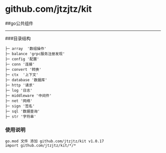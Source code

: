 # 	github.com/jtzjtz/kit 

##go公共组件

****
###目录结构
```bigquery
├─ array  '数组操作'
├─ balance 'grpc服务注册发现'
├─ config '配置'
├─ conn '连接'
├─ convert '转换'
├─ ctx  '上下文'
├─ database '数据库'
├─ http '请求'
├─ log '日志'
├─ middleware '中间件'
├─ net '网络'
├─ sign '签名'
├─ sql '数据查询'
├─ str '字符串'

```

### 使用说明
```
go.mod 文件 添加 github.com/jtzjtz/kit v1.0.17
import github.com/jtzjtz/kit/*/*
```